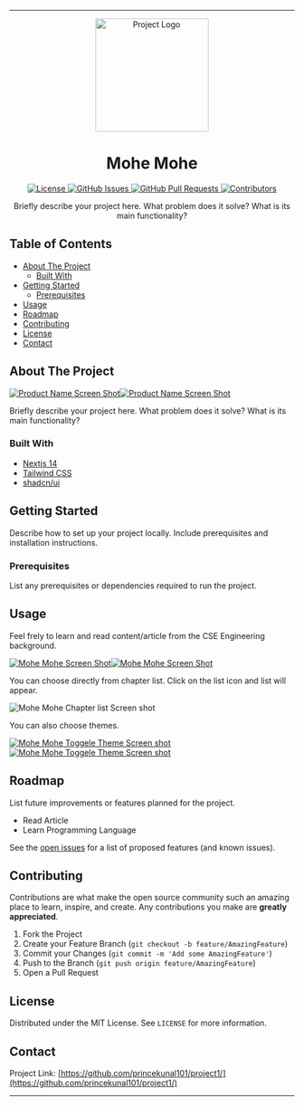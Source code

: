 
---
<p align="center">
  <a href="https://www.mohemohe.in"> <img src="https://www.mohemohe.in/m1-logo.png" alt="Project Logo" width="200" height="200">
  </a>
</p>

<h1 align="center"><b>Mohe Mohe</b></h1>

<p align="center">
  <a href="https://github.com/princekunal101/project1/blob/master/LICENSE">
    <img src="https://img.shields.io/badge/License-MIT-blue.svg" alt="License">
  </a>
  <a href="https://github.com/username/repository/issues">
    <img src="https://img.shields.io/github/issues/username/repository.svg" alt="GitHub Issues">
  </a>
  <a href="https://github.com/username/repository/pulls">
    <img src="https://img.shields.io/github/issues-pr/username/repository.svg" alt="GitHub Pull Requests">
  </a>
  <a href="https://github.com/username/repository/graphs/contributors">
    <img src="https://img.shields.io/github/contributors/username/repository.svg" alt="Contributors">
  </a>
</p>

<p align="center">
  Briefly describe your project here. What problem does it solve? What is its main functionality?
</p>

## Table of Contents

- [About The Project](#about-the-project)
  - [Built With](#built-with)
- [Getting Started](#getting-started)
  - [Prerequisites](#prerequisites)
  <!-- - [Installation](#installation) -->
- [Usage](#usage)
- [Roadmap](#roadmap)
- [Contributing](#contributing)
- [License](#license)
- [Contact](#contact)
<!-- - [Acknowledgements](#acknowledgements) -->

## About The Project

[![Product Name Screen Shot](/public/images/screenshots/Screenshot_2024-06-11-23-25-32-769_com.microsoft.emmx-edit.png)![Product Name Screen Shot](/public/images/screenshots/Screenshot_2024-06-11-23-26-55-253_com.microsoft.emmx-edit.png)](https://www.mohemohe.in)

Briefly describe your project here. What problem does it solve? What is its main functionality?

### Built With

- [Nextjs 14](https://nextjs.org)
- [Tailwind CSS](https://tailwindcss.com)
- [shadcn/ui](https://ui.shadcn.com)

## Getting Started

Describe how to set up your project locally. Include prerequisites and installation instructions.

### Prerequisites

List any prerequisites or dependencies required to run the project.
<!-- 
### Installation

1. Clone the repo
   ```sh
   git clone https://github.com/username/repository.git
   ```
2. Install NPM packages
   ```sh
   npm install
   ```
3. Enter your API keys, configuration, etc.
   ```sh
   cp .env.example .env
   ``` -->

## Usage

Feel frely to learn and read content/article from the CSE Engineering background.

[![Mohe Mohe Screen Shot](/public/images/screenshots/Screenshot_2024-06-11-23-25-32-769_com.microsoft.emmx-edit.png)![Mohe Mohe Screen Shot](/public/images/screenshots/Screenshot_2024-06-11-23-26-55-253_com.microsoft.emmx-edit.png)](https://www.mohemohe.in)

You can choose directly from chapter list. Click on the list icon and list will appear.

![Mohe Mohe Chapter list Screen shot](/public/images/screenshots/Screenshot_2024-06-12-00-28-58-103_com.microsoft.emmx-edit.png)

You can also choose themes.

[![Mohe Mohe Toggele Theme Screen shot](/public/images/screenshots/Screenshot_2024-06-12-00-34-15-264_com.microsoft.emmx-edit.png)
![Mohe Mohe Toggele Theme Screen shot](/public/images/screenshots/Screenshot_2024-06-12-00-34-41-268_com.microsoft.emmx-edit.png)](https://www.mohemohe.in)

## Roadmap

List future improvements or features planned for the project.

- Read Article
- Learn Programming Language

See the [open issues](https://github.com/princekunal101/project1/issues) for a list of proposed features (and known issues).

## Contributing

Contributions are what make the open source community such an amazing place to learn, inspire, and create. Any contributions you make are **greatly appreciated**.

1. Fork the Project
2. Create your Feature Branch (`git checkout -b feature/AmazingFeature`)
3. Commit your Changes (`git commit -m 'Add some AmazingFeature'`)
4. Push to the Branch (`git push origin feature/AmazingFeature`)
5. Open a Pull Request

## License

Distributed under the MIT License. See `LICENSE` for more information.

## Contact

<!-- Prince Kunal - [@twitterhandle](https://twitter.com/twitterhandle) - email@example.com -->

Project Link: [https://github.com/princekunal101/project1/](https://github.com/princekunal101/project1/)

<!-- ## Acknowledgements

Mention any libraries, articles, or resources used in your project.

- [Some Library](https://example.com)
- [Another Resource](https://example.com) -->

---
